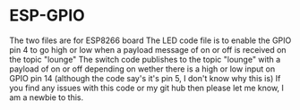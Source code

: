 # ESP-GPIO
The two files are for ESP8266 board
The LED code file is to enable the GPIO pin 4 to go high or low when a payload message of on or off is received on the topic "lounge"
The switch code publishes to the topic "lounge" with a payload of on or off depending on wether there is a high or low input on GPIO pin 14 (although the code say's it's pin 5, I don't know why this is)
If you find any issues with this code or my git hub then please let me know, I am a newbie to this.
